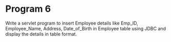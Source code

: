 # Program 6

Write a servlet program to insert Employee details like Emp_ID, Employee_Name, Address, Date_of_Birth in Employee table using JDBC and display the details in table format.